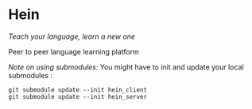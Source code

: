 # Hein
_Teach your language, learn a new one_

Peer to peer language learning platform

_Note on using submodules:_
You might have to init and update your local submodules :
```
git submodule update --init hein_client
git submodule update --init hein_server
```
